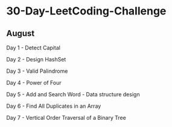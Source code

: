 # 30-Day-LeetCoding-Challenge

## August

Day 1 - Detect Capital

Day 2 - Design HashSet

Day 3 - Valid Palindrome

Day 4 - Power of Four

Day 5 - Add and Search Word - Data structure design

Day 6 - Find All Duplicates in an Array

Day 7 - Vertical Order Traversal of a Binary Tree
